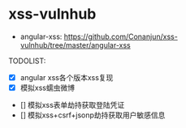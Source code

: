 # xss-vulnhub

+ angular-xss: https://github.com/Conanjun/xss-vulnhub/tree/master/angular-xss

TODOLIST:
- [X] angular xss各个版本xss复现
- [X] 模拟xss蠕虫微博
- [] 模拟xss表单劫持获取登陆凭证
- [] 模拟xss+csrf+jsonp劫持获取用户敏感信息
